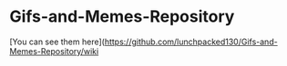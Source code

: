# Gifs-and-Memes-Repository


[You can see them here](https://github.com/lunchpacked130/Gifs-and-Memes-Repository/wiki